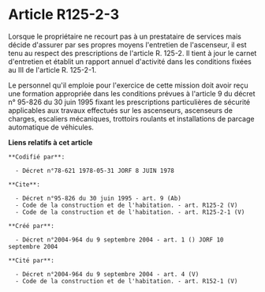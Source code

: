 # Article R125-2-3

Lorsque le propriétaire ne recourt pas à un prestataire de services mais décide d'assurer par ses propres moyens l'entretien
de l'ascenseur, il est tenu au respect des prescriptions de l'article R. 125-2. Il tient à jour le carnet d'entretien et
établit un rapport annuel d'activité dans les conditions fixées au III de l'article R. 125-2-1. 

Le personnel qu'il emploie pour l'exercice de cette mission doit avoir reçu une formation appropriée dans les conditions
prévues à l'article 9 du décret n° 95-826 du 30 juin 1995 fixant les prescriptions particulières de sécurité applicables aux
travaux effectués sur les ascenseurs, ascenseurs de charges, escaliers mécaniques, trottoirs roulants et installations de
parcage automatique de véhicules.

**Liens relatifs à cet article**

	**Codifié par**:

	  - Décret n°78-621 1978-05-31 JORF 8 JUIN 1978

	**Cite**:

	  - Décret n°95-826 du 30 juin 1995 - art. 9 (Ab)
	  - Code de la construction et de l'habitation. - art. R125-2 (V)
	  - Code de la construction et de l'habitation. - art. R125-2-1 (V)

	**Créé par**:

	  - Décret n°2004-964 du 9 septembre 2004 - art. 1 () JORF 10 septembre 2004

	**Cité par**:

	  - Décret n°2004-964 du 9 septembre 2004 - art. 4 (V)
	  - Code de la construction et de l'habitation. - art. R152-1 (V)
